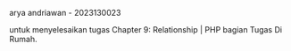 arya andriawan - 2023130023

untuk menyelesaikan tugas Chapter 9: Relationship | PHP bagian Tugas Di Rumah.
